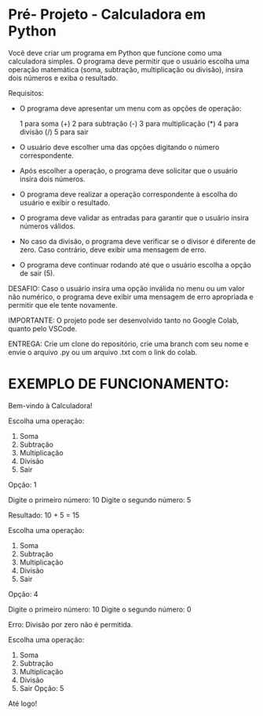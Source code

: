 # Pré- Projeto - Calculadora em Python


Você deve criar um programa em Python que funcione como uma calculadora simples. O programa deve permitir que o usuário escolha uma operação matemática (soma, subtração, multiplicação ou divisão), insira dois números e exiba o resultado.

Requisitos:

- O programa deve apresentar um menu com as opções de operação:

  1 para soma (+)
  2 para subtração (-)
  3 para multiplicação (*)
  4 para divisão (/)
  5 para sair

- O usuário deve escolher uma das opções digitando o número correspondente.
- Após escolher a operação, o programa deve solicitar que o usuário insira dois números.
- O programa deve realizar a operação correspondente à escolha do usuário e exibir o resultado.
- O programa deve validar as entradas para garantir que o usuário insira números válidos.
- No caso da divisão, o programa deve verificar se o divisor é diferente de zero. Caso contrário, deve exibir uma mensagem de erro.
- O programa deve continuar rodando até que o usuário escolha a opção de sair (5).


DESAFIO: Caso o usuário insira uma opção inválida no menu ou um valor não numérico, o programa deve exibir uma mensagem de erro apropriada e permitir que ele tente novamente.

IMPORTANTE: O projeto pode ser desenvolvido tanto no Google Colab, quanto pelo VSCode. 

ENTREGA: Crie um clone do repositório, crie uma branch com seu nome e envie o arquivo .py ou um arquivo .txt com o link do colab.




# EXEMPLO DE FUNCIONAMENTO:

Bem-vindo à Calculadora!

Escolha uma operação:
1. Soma
2. Subtração
3. Multiplicação
4. Divisão
5. Sair
   
Opção: 1

Digite o primeiro número: 10
Digite o segundo número: 5

Resultado: 10 + 5 = 15

Escolha uma operação:
1. Soma
2. Subtração
3. Multiplicação
4. Divisão
5. Sair
   
Opção: 4

Digite o primeiro número: 10
Digite o segundo número: 0

Erro: Divisão por zero não é permitida.

Escolha uma operação:
1. Soma
2. Subtração
3. Multiplicação
4. Divisão
5. Sair
Opção: 5

Até logo!

